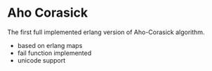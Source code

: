 # Aho Corasick

The first full implemented erlang version of Aho-Corasick algorithm.

* based on erlang maps
* fail function implemented
* unicode support
